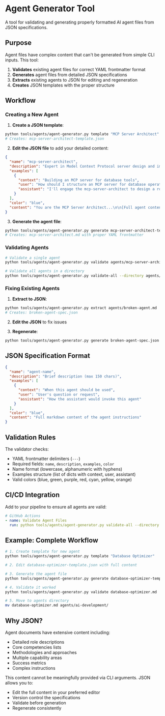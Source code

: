 # Agent Generator Tool

A tool for validating and generating properly formatted AI agent files from JSON specifications.

## Purpose

Agent files have complex content that can't be generated from simple CLI inputs. This tool:
1. **Validates** existing agent files for correct YAML frontmatter format
2. **Generates** agent files from detailed JSON specifications  
3. **Extracts** existing agents to JSON for editing and regeneration
4. **Creates** JSON templates with the proper structure

## Workflow

### Creating a New Agent

1. **Create a JSON template**:
```bash
python tools/agents/agent-generator.py template "MCP Server Architect"
# Creates: mcp-server-architect-template.json
```

2. **Edit the JSON file** to add your detailed content:
```json
{
  "name": "mcp-server-architect",
  "description": "Expert in Model Context Protocol server design and implementation",
  "examples": [
    {
      "context": "Building an MCP server for database tools",
      "user": "How should I structure an MCP server for database operations?",
      "assistant": "I'll engage the mcp-server-architect to design a robust MCP server architecture."
    }
  ],
  "color": "blue",
  "content": "You are the MCP Server Architect...\n\n[Full agent content here]"
}
```

3. **Generate the agent file**:
```bash
python tools/agents/agent-generator.py generate mcp-server-architect-template.json
# Creates: mcp-server-architect.md with proper YAML frontmatter
```

### Validating Agents

```bash
# Validate a single agent
python tools/agents/agent-generator.py validate agents/mcp-server-architect.md

# Validate all agents in a directory
python tools/agents/agent-generator.py validate-all --directory agents/ --recursive
```

### Fixing Existing Agents

1. **Extract to JSON**:
```bash
python tools/agents/agent-generator.py extract agents/broken-agent.md
# Creates: broken-agent-spec.json
```

2. **Edit the JSON** to fix issues

3. **Regenerate**:
```bash
python tools/agents/agent-generator.py generate broken-agent-spec.json --output agents/fixed-agent.md
```

## JSON Specification Format

```json
{
  "name": "agent-name",
  "description": "Brief description (max 150 chars)",
  "examples": [
    {
      "context": "When this agent should be used",
      "user": "User's question or request",
      "assistant": "How the assistant would invoke this agent"
    }
  ],
  "color": "blue",
  "content": "Full markdown content of the agent instructions"
}
```

## Validation Rules

The validator checks:
- YAML frontmatter delimiters (`---`)
- Required fields: `name`, `description`, `examples`, `color`
- Name format (lowercase, alphanumeric with hyphens)
- Examples structure (list of dicts with context, user, assistant)
- Valid colors (blue, green, purple, red, cyan, yellow, orange)

## CI/CD Integration

Add to your pipeline to ensure all agents are valid:

```yaml
# GitHub Actions
- name: Validate Agent Files
  run: python tools/agents/agent-generator.py validate-all --directory agents/ --recursive
```

## Example: Complete Workflow

```bash
# 1. Create template for new agent
python tools/agents/agent-generator.py template "Database Optimizer"

# 2. Edit database-optimizer-template.json with full content

# 3. Generate the agent file
python tools/agents/agent-generator.py generate database-optimizer-template.json

# 4. Validate it worked
python tools/agents/agent-generator.py validate database-optimizer.md

# 5. Move to agents directory
mv database-optimizer.md agents/ai-development/
```

## Why JSON?

Agent documents have extensive content including:
- Detailed role descriptions
- Core competencies lists
- Methodologies and approaches
- Multiple capability areas
- Success metrics
- Complex instructions

This content cannot be meaningfully provided via CLI arguments. JSON allows you to:
- Edit the full content in your preferred editor
- Version control the specifications
- Validate before generation
- Regenerate consistently